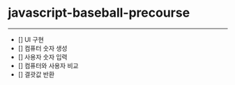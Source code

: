 # javascript-baseball-precourse

<hr>

- [] UI 구현
- [] 컴퓨터 숫자 생성
- [] 사용자 숫자 입력
- [] 컴퓨터와 사용자 비교
- [] 결괏값 반환